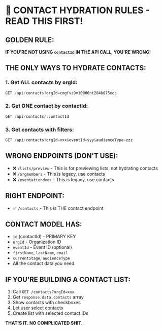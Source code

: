 # 🚨 CONTACT HYDRATION RULES - READ THIS FIRST!

## GOLDEN RULE:
**IF YOU'RE NOT USING `contactId` IN THE API CALL, YOU'RE WRONG!**

## THE ONLY WAYS TO HYDRATE CONTACTS:

### 1. Get ALL contacts by orgId:
```javascript
GET /api/contacts?orgId=cmgfvz9v10000nt284k875eoc
```

### 2. Get ONE contact by contactId:
```javascript
GET /api/contacts/:contactId
```

### 3. Get contacts with filters:
```javascript
GET /api/contacts?orgId=xxx&eventId=yyy&audienceType=zzz
```

## WRONG ENDPOINTS (DON'T USE):
- ❌ `/lists/preview` - This is for previewing lists, not hydrating contacts
- ❌ `/orgmembers` - This is legacy, use contacts
- ❌ `/eventattendees` - This is legacy, use contacts

## RIGHT ENDPOINT:
- ✅ `/contacts` - This is THE contact endpoint

## CONTACT MODEL HAS:
- `id` (contactId) - PRIMARY KEY
- `orgId` - Organization ID
- `eventId` - Event ID (optional)
- `firstName`, `lastName`, `email`
- `currentStage`, `audienceType`
- All the contact data you need

## IF YOU'RE BUILDING A CONTACT LIST:
1. Call `GET /contacts?orgId=xxx`
2. Get `response.data.contacts` array
3. Show contacts with checkboxes
4. Let user select contacts
5. Create list with selected contact IDs

**THAT'S IT. NO COMPLICATED SHIT.**
